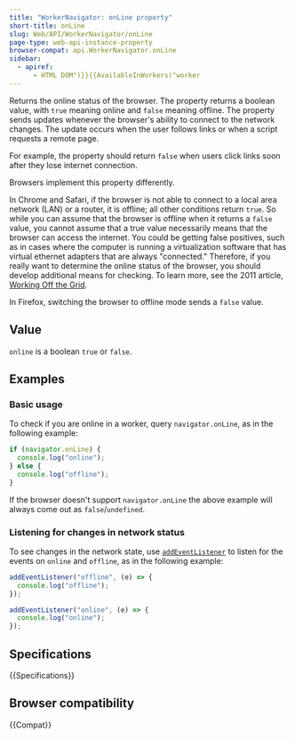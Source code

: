 ```yaml
---
title: "WorkerNavigator: onLine property"
short-title: onLine
slug: Web/API/WorkerNavigator/onLine
page-type: web-api-instance-property
browser-compat: api.WorkerNavigator.onLine
sidebar:
  - apiref:
      - HTML DOM")}}{{AvailableInWorkers("worker
---
```


Returns the online status of the browser. The property returns a boolean value, with `true` meaning online and `false` meaning offline. The property sends updates whenever the browser's ability to connect to the network changes. The update occurs when the user follows links or when a script requests a remote page.

For example, the property should return `false` when users click links soon after they lose internet connection.

Browsers implement this property differently.

In Chrome and Safari, if the browser is not able to connect to a local area network (LAN) or a router, it is offline; all other conditions return `true`. So while you can assume that the browser is offline when it returns a `false` value, you cannot assume that a true value necessarily means that the browser can access the internet. You could be getting false positives, such as in cases where the computer is running a virtualization software that has virtual ethernet adapters that are always
"connected." Therefore, if you really want to determine the online status of the browser, you should develop additional means for checking. To learn more, see the 2011 article, [Working Off the Grid](https://developer.chrome.com/docs/workbox/service-worker-overview/).

In Firefox, switching the browser to offline mode sends a `false` value.

## Value

`online` is a boolean `true` or `false`.

## Examples

### Basic usage

To check if you are online in a worker, query `navigator.onLine`, as in the following example:

```js
if (navigator.onLine) {
  console.log("online");
} else {
  console.log("offline");
}
```

If the browser doesn't support `navigator.onLine` the above example will always come out as `false`/`undefined`.

### Listening for changes in network status

To see changes in the network state, use [`addEventListener`](/en-US/docs/Web/API/EventTarget/addEventListener) to listen for the events on `online` and `offline`, as in the following example:

```js
addEventListener("offline", (e) => {
  console.log("offline");
});

addEventListener("online", (e) => {
  console.log("online");
});
```

## Specifications

{{Specifications}}

## Browser compatibility

{{Compat}}

